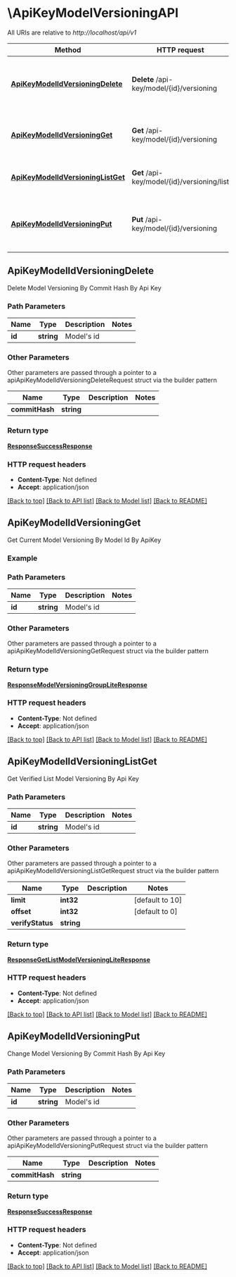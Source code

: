 # \ApiKeyModelVersioningAPI

All URIs are relative to *http://localhost/api/v1*

Method | HTTP request | Description
------------- | ------------- | -------------
[**ApiKeyModelIdVersioningDelete**](ApiKeyModelVersioningAPI.md#ApiKeyModelIdVersioningDelete) | **Delete** /api-key/model/{id}/versioning | Delete Model Versioning By Commit Hash By Api Key
[**ApiKeyModelIdVersioningGet**](ApiKeyModelVersioningAPI.md#ApiKeyModelIdVersioningGet) | **Get** /api-key/model/{id}/versioning | Get Current Model Versioning By Model Id By ApiKey
[**ApiKeyModelIdVersioningListGet**](ApiKeyModelVersioningAPI.md#ApiKeyModelIdVersioningListGet) | **Get** /api-key/model/{id}/versioning/list | Get Verified List Model Versioning By Api Key
[**ApiKeyModelIdVersioningPut**](ApiKeyModelVersioningAPI.md#ApiKeyModelIdVersioningPut) | **Put** /api-key/model/{id}/versioning | Change Model Versioning By Commit Hash By Api Key



## ApiKeyModelIdVersioningDelete


Delete Model Versioning By Commit Hash By Api Key



### Path Parameters


Name | Type | Description  | Notes
------------- | ------------- | ------------- | -------------
**id** | **string** | Model&#39;s id | 

### Other Parameters

Other parameters are passed through a pointer to a apiApiKeyModelIdVersioningDeleteRequest struct via the builder pattern


Name | Type | Description  | Notes
------------- | ------------- | ------------- | -------------
 **commitHash** | **string** |  | 

### Return type

[**ResponseSuccessResponse**](ResponseSuccessResponse.md)



### HTTP request headers

- **Content-Type**: Not defined
- **Accept**: application/json

[[Back to top]](#) [[Back to API list]](../README.md#documentation-for-api-endpoints)
[[Back to Model list]](../README.md#documentation-for-models)
[[Back to README]](../README.md)


## ApiKeyModelIdVersioningGet


Get Current Model Versioning By Model Id By ApiKey

### Example



### Path Parameters


Name | Type | Description  | Notes
------------- | ------------- | ------------- | -------------
**id** | **string** | Model&#39;s id | 

### Other Parameters

Other parameters are passed through a pointer to a apiApiKeyModelIdVersioningGetRequest struct via the builder pattern



### Return type

[**ResponseModelVersioningGroupLiteResponse**](ResponseModelVersioningGroupLiteResponse.md)


### HTTP request headers

- **Content-Type**: Not defined
- **Accept**: application/json

[[Back to top]](#) [[Back to API list]](../README.md#documentation-for-api-endpoints)
[[Back to Model list]](../README.md#documentation-for-models)
[[Back to README]](../README.md)


## ApiKeyModelIdVersioningListGet


Get Verified List Model Versioning By Api Key




### Path Parameters


Name | Type | Description  | Notes
------------- | ------------- | ------------- | -------------
**id** | **string** | Model&#39;s id | 

### Other Parameters

Other parameters are passed through a pointer to a apiApiKeyModelIdVersioningListGetRequest struct via the builder pattern


Name | Type | Description  | Notes
------------- | ------------- | ------------- | -------------
 **limit** | **int32** |  | [default to 10]
 **offset** | **int32** |  | [default to 0]
 **verifyStatus** | **string** |  | 

### Return type

[**ResponseGetListModelVersioningLiteResponse**](ResponseGetListModelVersioningLiteResponse.md)


### HTTP request headers

- **Content-Type**: Not defined
- **Accept**: application/json

[[Back to top]](#) [[Back to API list]](../README.md#documentation-for-api-endpoints)
[[Back to Model list]](../README.md#documentation-for-models)
[[Back to README]](../README.md)


## ApiKeyModelIdVersioningPut

Change Model Versioning By Commit Hash By Api Key


### Path Parameters


Name | Type | Description  | Notes
------------- | ------------- | ------------- | -------------
**id** | **string** | Model&#39;s id | 

### Other Parameters

Other parameters are passed through a pointer to a apiApiKeyModelIdVersioningPutRequest struct via the builder pattern


Name | Type | Description  | Notes
------------- | ------------- | ------------- | -------------
 **commitHash** | **string** |  | 

### Return type

[**ResponseSuccessResponse**](ResponseSuccessResponse.md)


### HTTP request headers

- **Content-Type**: Not defined
- **Accept**: application/json

[[Back to top]](#) [[Back to API list]](../README.md#documentation-for-api-endpoints)
[[Back to Model list]](../README.md#documentation-for-models)
[[Back to README]](../README.md)

